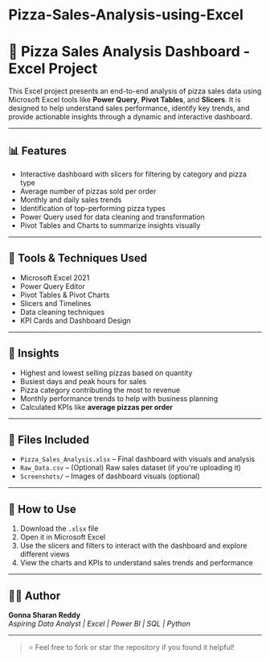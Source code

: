 # Pizza-Sales-Analysis-using-Excel
# 🍕 Pizza Sales Analysis Dashboard - Excel Project

This Excel project presents an end-to-end analysis of pizza sales data using Microsoft Excel tools like **Power Query**, **Pivot Tables**, and **Slicers**. It is designed to help understand sales performance, identify key trends, and provide actionable insights through a dynamic and interactive dashboard.

---

## 📊 Features

- Interactive dashboard with slicers for filtering by category and pizza type
- Average number of pizzas sold per order
- Monthly and daily sales trends
- Identification of top-performing pizza types
- Power Query used for data cleaning and transformation
- Pivot Tables and Charts to summarize insights visually

---

## 🧰 Tools & Techniques Used

- Microsoft Excel 2021
- Power Query Editor
- Pivot Tables & Pivot Charts
- Slicers and Timelines
- Data cleaning techniques
- KPI Cards and Dashboard Design

---

## 📝 Insights

- Highest and lowest selling pizzas based on quantity
- Busiest days and peak hours for sales
- Pizza category contributing the most to revenue
- Monthly performance trends to help with business planning
- Calculated KPIs like **average pizzas per order**

---

## 📁 Files Included

- `Pizza_Sales_Analysis.xlsx` – Final dashboard with visuals and analysis
- `Raw_Data.csv` – (Optional) Raw sales dataset (if you're uploading it)
- `Screenshots/` – Images of dashboard visuals (optional)

---

## 📌 How to Use

1. Download the `.xlsx` file
2. Open it in Microsoft Excel
3. Use the slicers and filters to interact with the dashboard and explore different views
4. View the charts and KPIs to understand sales trends and performance

---

## 👨‍💻 Author

**Gonna Sharan Reddy**  
*Aspiring Data Analyst | Excel | Power BI | SQL | Python*

---

> ⭐ Feel free to fork or star the repository if you found it helpful!
